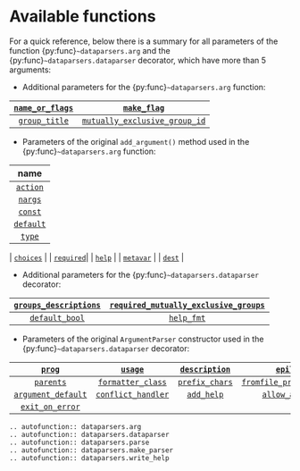 # Available functions

For a quick reference, below there is a summary for all parameters of the
function {py:func}`~dataparsers.arg` and the {py:func}`~dataparsers.dataparser` decorator, which have more than 5
arguments:

- Additional parameters for the {py:func}`~dataparsers.arg` function:

| [`name_or_flags`](./2_available_functions.md#name-or-flags) |          [`make_flag`](./2_available_functions.md#make-flag)          |
| :-------------: | :---------------------------: |
|  [`group_title`](./2_available_functions.md#group-title)  | [`mutually_exclusive_group_id`](./2_available_functions.md#mutually-exclusive-group-id) |

- Parameters of the original `add_argument()` method used in the {py:func}`~dataparsers.arg`
  function:

| name      |
| :-------: |
| [`action`](./2_available_functions.md#action)  |  
| [`nargs`](./2_available_functions.md#nargs)   | 
| [`const`](./2_available_functions.md#const)   | 
| [`default`](./2_available_functions.md#default) |
| [`type`](./2_available_functions.md#type)    |

| [`choices`](./2_available_functions.md#choices) |
| [`required`](./2_available_functions.md#required)|
| [`help`](./2_available_functions.md#help)    |
| [`metavar`](./2_available_functions.md#metavar) |
| [`dest`](./2_available_functions.md#dest)    |

- Additional parameters for the {py:func}`~dataparsers.dataparser` decorator:

| [`groups_descriptions`](./2_available_functions.md#groups-descriptions) | [`required_mutually_exclusive_groups`](./2_available_functions.md#required-mutually-exclusive-groups) |
| :-------------------: | :----------------------------------: |
|    [`default_bool`](./2_available_functions.md#default-bool)     |              [`help_fmt`](./2_available_functions.md#help-fmt)              |

- Parameters of the original `ArgumentParser` constructor used in the
  {py:func}`~dataparsers.dataparser` decorator:

|       [`prog`](./2_available_functions.md#prog)       |      [`usage`](./2_available_functions.md#usage)       | [`description`](./2_available_functions.md#description)  |        [`epilog`](./2_available_functions.md#epilog)         |
| :----------------: | :----------------: | :------------: | :---------------------: |
|     [`parents`](./2_available_functions.md#parents)      | [`formatter_class`](./2_available_functions.md#formatter-class)  | [`prefix_chars`](./2_available_functions.md#prefix-chars) | [`fromfile_prefix_chars`](./2_available_functions.md#fromfile-prefix-chars) |
| [`argument_default`](./2_available_functions.md#argument-default) | [`conflict_handler`](./2_available_functions.md#conflict-handler) |   [`add_help`](./2_available_functions.md#add-help)   |     [`allow_abbrev`](./2_available_functions.md#allow-abbrev)      |
|  [`exit_on_error`](./2_available_functions.md#exit-on-error)   |                    |                |                         |


```{eval-rst}
.. autofunction:: dataparsers.arg
.. autofunction:: dataparsers.dataparser
.. autofunction:: dataparsers.parse
.. autofunction:: dataparsers.make_parser
.. autofunction:: dataparsers.write_help
```